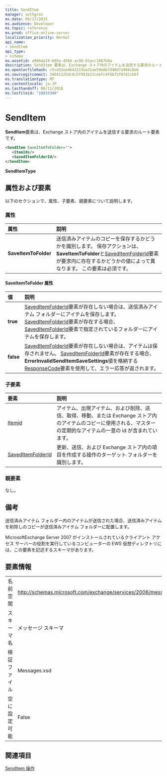 ```yaml
---
title: SendItem
manager: sethgros
ms.date: 09/17/2015
ms.audience: Developer
ms.topic: reference
ms.prod: office-online-server
localization_priority: Normal
api_name:
- SendItem
api_type:
- schema
ms.assetid: a966da19-b05a-4504-ac98-91acc1667b9a
description: SendItem 要素は、Exchange ストア内のアイテムを送信する要求のルート要素です。
ms.openlocfilehash: c5ce52ee4643219aa31ae59e8b7d40d7a904c8ab
ms.sourcegitcommit: 34041125dc8c5f993b21cebfc4f8b72f0fd2cb6f
ms.translationtype: MT
ms.contentlocale: ja-JP
ms.lasthandoff: 06/11/2018
ms.locfileid: "19833340"
---
```

# <a name="senditem"></a>SendItem

**SendItem**要素は、Exchange ストア内のアイテムを送信する要求のルート要素です。 
  
```xml
<SendItem SaveItemToFolder="">
   <ItemIds/>
   <SavedItemFolderId/>
</SendItem>
```

 **SendItemType**
## <a name="attributes-and-elements"></a>属性および要素

以下のセクションで、属性、子要素、親要素について説明します。
  
### <a name="attributes"></a>属性

|**属性**|**説明**|
|:-----|:-----|
|**SaveItemToFolder** <br/> |送信済みアイテムのコピーを保存するかどうかを識別します。 保存アクションは、 **SaveItemToFolder**と[SavedItemFolderId](saveditemfolderid.md)要素が要求内に存在するかどうかの値によって異なります。 この要素は必須です。  <br/> |
   
#### <a name="saveitemtofolder-attribute"></a>SaveItemToFolder 属性

|**値**|**説明**|
|:-----|:-----|
|**true** <br/> |[SavedItemFolderId](saveditemfolderid.md)要素が存在しない場合は、送信済みアイテム フォルダーにアイテムを保存します。 [SavedItemFolderId](saveditemfolderid.md)要素が存在する場合、 [SavedItemFolderId](saveditemfolderid.md)要素で指定されているフォルダーにアイテムを保存します。  <br/> |
|**false** <br/> |[SavedItemFolderId](saveditemfolderid.md)要素が存在しない場合は、アイテムは保存されません。 [SavedItemFolderId](saveditemfolderid.md)要素が存在する場合、 **ErrorInvalidSendItemSaveSettings**値を格納する[ResponseCode](responsecode.md)要素を使用して、エラー応答が返されます。  <br/> |
   
### <a name="child-elements"></a>子要素

|**要素**|**説明**|
|:-----|:-----|
|[Itemid](itemids.md) <br/> |アイテム、出現アイテム、および削除、送信、取得、移動、または Exchange ストア内のアイテムのコピーに使用される、マスターの定期的なアイテムの一意の id が含まれています。  <br/> |
|[SavedItemFolderId](saveditemfolderid.md) <br/> |更新、送信、および Exchange ストア内の項目を作成する操作のターゲット フォルダーを識別します。  <br/> |
   
### <a name="parent-elements"></a>親要素

なし。
  
## <a name="remarks"></a>備考

送信済みアイテム フォルダー内のアイテムが送信された場合、送信済みアイテムを削除しのコピーが送信済みアイテム フォルダーに配置します。
  
MicrosoftExchange Server 2007 がインストールされているクライアント アクセス サーバーの役割を実行しているコンピューターの EWS 仮想ディレクトリには、この要素を記述するスキーマがあります。
  
## <a name="element-information"></a>要素情報

|||
|:-----|:-----|
|名前空間  <br/> |http://schemas.microsoft.com/exchange/services/2006/messages  <br/> |
|スキーマ名  <br/> |メッセージ スキーマ  <br/> |
|検証ファイル  <br/> |Messages.xsd  <br/> |
|空に設定可能  <br/> |False  <br/> |
   
## <a name="see-also"></a>関連項目




  [SendItem 操作](senditem-operation.md)

